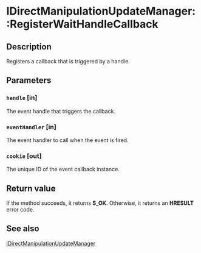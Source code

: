 # IDirectManipulationUpdateManager::RegisterWaitHandleCallback

## Description

Registers a callback that is triggered by a handle.

## Parameters

### `handle` [in]

The event handle that triggers the callback.

### `eventHandler` [in]

The event handler to call when the event is fired.

### `cookie` [out]

The unique ID of the event callback instance.

## Return value

If the method succeeds, it returns **S_OK**. Otherwise, it returns an **HRESULT** error code.

## See also

[IDirectManipulationUpdateManager](https://learn.microsoft.com/previous-versions/windows/desktop/api/directmanipulation/nn-directmanipulation-idirectmanipulationupdatemanager)